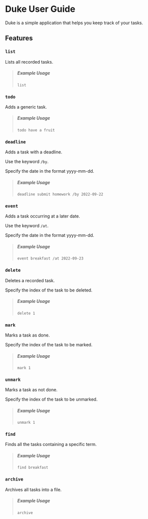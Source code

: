 # Duke User Guide
Duke is a simple application that helps you keep track of your tasks.

## Features 

### `list`

Lists all recorded tasks.
>##### Example Usage
>```
>list
>```

### `todo`

Adds a generic task.
>##### Example Usage
>```
>todo have a fruit
>```

### `deadline`

Adds a task with a deadline.

Use the keyword `/by`.

Specify the date in the format yyyy-mm-dd.
>##### Example Usage
>```
>deadline submit homework /by 2022-09-22
>```

### `event`

Adds a task occurring at a later date.

Use the keyword `/at`.

Specify the date in the format yyyy-mm-dd.
>##### Example Usage
>```
>event breakfast /at 2022-09-23
>```

### `delete`

Deletes a recorded task.

Specify the index of the task to be deleted.
>##### Example Usage
>```
>delete 1
>```

### `mark`

Marks a task as done.

Specify the index of the task to be marked.
>##### Example Usage
>```
>mark 1
>```

### `unmark`

Marks a task as not done.

Specify the index of the task to be unmarked.
>##### Example Usage
>```
>unmark 1
>```

### `find`

Finds all the tasks containing a specific term.
>##### Example Usage
>```
>find breakfast
>```

### `archive`

Archives all tasks into a file.
>##### Example Usage
>```
>archive
>```
